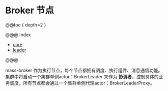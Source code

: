 # Broker 节点

@@toc { depth=2 }

@@@ index

* [core](core.md)
* [leader](leader.md)

@@@

mass-broker 作为执行节点，每个节点都拥有调度、执行组件、消息通信功能。集群中将启动一个集群单例actor：BrokerLeader 来作为
**协调者**，控制具体的业务调度，所有节点都会通过一个集群单例代理actor：BrokerLeaderProxy。
